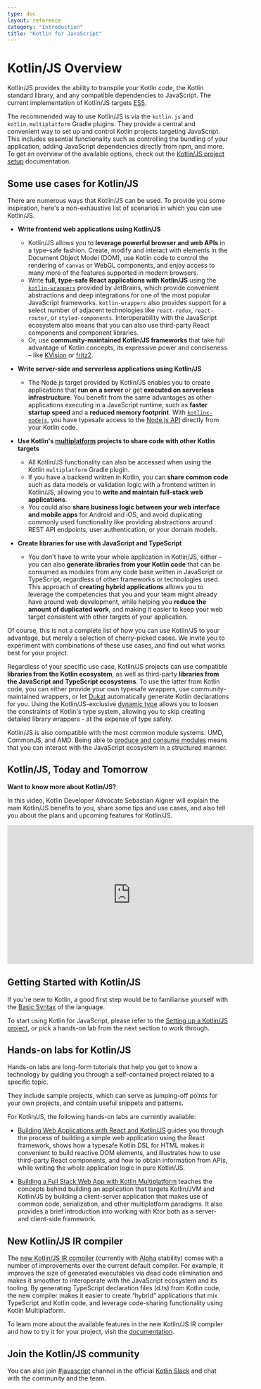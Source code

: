 ```yaml
---
type: doc
layout: reference
category: "Introduction"
title: "Kotlin for JavaScript"
---
```


# Kotlin/JS Overview

Kotlin/JS provides the ability to transpile your Kotlin code, the Kotlin standard library, and any compatible dependencies to JavaScript. The current implementation of Kotlin/JS targets [ES5](https://www.ecma-international.org/ecma-262/5.1/).

The recommended way to use Kotlin/JS is via the `kotlin.js` and `kotlin.multiplatform` Gradle plugins. They provide a central and convenient way to set up and control Kotlin projects targeting JavaScript. 
This includes essential functionality such as controlling the bundling of your application, adding JavaScript dependencies directly from npm, and more. To get an overview of the available options, check out the [Kotlin/JS project setup](js-project-setup.html) documentation.

## Some use cases for Kotlin/JS

There are numerous ways that Kotlin/JS can be used. To provide you some inspiration, here's a non-exhaustive list of scenarios in which you can use Kotlin/JS.

* **Write frontend web applications using Kotlin/JS**
    * Kotlin/JS allows you to **leverage powerful browser and web APIs** in a type-safe fashion. Create, modify and interact with elements in the Document Object Model (DOM), use Kotlin code to control the rendering of `canvas` or WebGL components, and enjoy access to many more of the features supported in modern browsers.
    * Write **full, type-safe React applications with Kotlin/JS** using the [`kotlin-wrappers`](https://github.com/JetBrains/kotlin-wrappers) provided by JetBrains, which provide convenient abstractions and deep integrations for one of the most popular JavaScript frameworks. `kotlin-wrappers` also provides support for a select number of adjacent technologies like `react-redux`, `react-router`, or `styled-components`. Interoperability with the JavaScript ecosystem also means that you can also use third-party React components and component libraries.
    * Or, use **community-maintained Kotlin/JS frameworks** that take full advantage of Kotlin concepts, its expressive power and conciseness – like [KVision](https://kvision.io/) or [fritz2](https://www.fritz2.dev/). 

* **Write server-side and serverless applications using Kotlin/JS**
    * The Node.js target provided by Kotlin/JS enables you to create applications that **run on a server** or get **executed on serverless infrastructure**. You benefit from the same advantages as other applications executing in a JavaScript runtime, such as **faster startup speed** and a **reduced memory footprint**. With [`kotlinx-nodejs`](https://github.com/Kotlin/kotlinx-nodejs), you have typesafe access to the [Node.js API](https://nodejs.org/docs/latest/api/) directly from your Kotlin code.

*  **Use Kotlin's [multiplatform](multiplatform.html) projects to share code with other Kotlin targets**
    * All Kotlin/JS functionality can also be accessed when using the Kotlin `multiplatform` Gradle plugin.
    * If you have a backend written in Kotlin, you can **share common code** such as data models or validation logic with a frontend written in Kotlin/JS, allowing you to **write and maintain full-stack web applications**.
    * You could also **share business logic between your web interface and mobile apps** for Android and iOS, and avoid duplicating commonly used functionality like providing abstractions around REST API endpoints, user authentication, or your domain models.
    
* **Create libraries for use with JavaScript and TypeScript**
    * You don't have to write your whole application in Kotlin/JS, either – you can also **generate libraries from your Kotlin code** that can be consumed as modules from any code base written in JavaScript or TypeScript, regardless of other frameworks or technologies used. This approach of **creating hybrid applications** allows you to leverage the competencies that you and your team might already have around web development, while helping you **reduce the amount of duplicated work**, and making it easier to keep your web target consistent with other targets of your application.
    
Of course, this is not a complete list of how you can use Kotlin/JS to your advantage, but merely a selection of cherry-picked cases. We invite you to experiment with combinations of these use cases, and find out what works best for your project. 

Regardless of your specific use case, Kotlin/JS projects can use compatible **libraries from the Kotlin ecosystem**, as well as third-party **libraries from the JavaScript and TypeScript ecosystems**. To use the latter from Kotlin code, you can either provide your own typesafe wrappers, use community-maintained wrappers, or let [Dukat](js-external-declarations-with-dukat.html) automatically generate Kotlin declarations for you. Using the Kotlin/JS-exclusive [dynamic type](dynamic-type.html) allows you to loosen the constraints of Kotlin's type system, allowing you to skip creating detailed library wrappers - at the expense of type safety.

Kotlin/JS is also compatible with the most common module systems: UMD, CommonJS, and AMD. Being able to [produce and consume modules](/docs/tutorials/javascript/working-with-modules/working-with-modules.html) means that you can interact with the JavaScript ecosystem in a structured manner.

## Kotlin/JS, Today and Tomorrow

**Want to know more about Kotlin/JS?**

In this video, Kotlin Developer Advocate Sebastian Aigner will explain the main Kotlin/JS benefits to you, share some tips and use cases, and also tell you about the plans and upcoming features for Kotlin/JS.

<iframe width="560" height="315" src="https://www.youtube.com/embed/fZUL8_kgHXg" frameborder="0" allow="accelerometer; autoplay; encrypted-media; gyroscope; picture-in-picture" allowfullscreen></iframe>


## Getting Started with Kotlin/JS

If you're new to Kotlin, a good first step would be to familiarise yourself with the [Basic Syntax](basic-syntax.html) of the language.

To start using Kotlin for JavaScript, please refer to the [Setting up a Kotlin/JS project](/docs/reference/js-project-setup.html), or pick a hands-on lab from the next section to work through.

## Hands-on labs for Kotlin/JS

Hands-on labs are long-form tutorials that help you get to know a technology by guiding you through a self-contained project related to a specific topic.

They include sample projects, which can serve as jumping-off points for your own projects, and contain useful snippets and patterns.

For Kotlin/JS, the following hands-on labs are currently available:

* [Building Web Applications with React and Kotlin/JS](https://play.kotlinlang.org/hands-on/Building%20Web%20Applications%20with%20React%20and%20Kotlin%20JS/01_Introduction) guides you through the process of building a simple web application using the React framework, shows how a typesafe Kotlin DSL for HTML makes it convenient to build reactive DOM elements, and illustrates how to use third-party React components, and how to obtain information from APIs, while writing the whole application logic in pure Kotlin/JS.

* [Building a Full Stack Web App with Kotlin Multiplatform](https://play.kotlinlang.org/hands-on/Full%20Stack%20Web%20App%20with%20Kotlin%20Multiplatform/01_Introduction) teaches the concepts behind building an application that targets Kotlin/JVM and Kotlin/JS by building a client-server application that makes use of common code, serialization, and other multiplatform paradigms. It also provides a brief introduction into working with Ktor both as a server- and client-side framework.

## New Kotlin/JS IR compiler

The [new Kotlin/JS IR compiler](/docs/reference/js-ir-compiler.html) (currently with [Alpha](/docs/reference/evolution/components-stability.html) stability) comes with a number of improvements over the current default compiler. For example, it improves the size of generated executables via dead code elimination and makes it smoother to interoperate with the JavaScript ecosystem and its tooling. By generating TypeScript declaration files (d.ts) from Kotlin code, the new compiler makes it easier to create “hybrid” applications that mix TypeScript and Kotlin code, and leverage code-sharing functionality using Kotlin Multiplatform.

To learn more about the available features in the new Kotlin/JS IR compiler and how to try it for your project, visit the [documentation](/docs/reference/js-ir-compiler.html).

## Join the Kotlin/JS community
You can also join [#javascript](https://kotlinlang.slack.com/archives/C0B8L3U69) channel in the official [Kotlin Slack](https://surveys.jetbrains.com/s3/kotlin-slack-sign-up) and chat with the community and the team.
